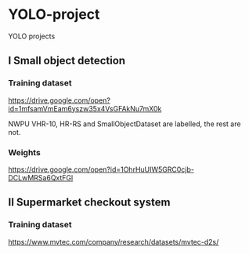 # YOLO-project
YOLO projects


## I Small object detection 

### Training dataset

https://drive.google.com/open?id=1mfsamVmEam6yszw35x4VsGFAkNu7mX0k

NWPU VHR-10, HR-RS and SmallObjectDataset are labelled, the rest are not.

### Weights
https://drive.google.com/open?id=1OhrHuUIW5GRC0cjb-DCLwMRSa6QxtFGl

## II Supermarket checkout system

### Training dataset

https://www.mvtec.com/company/research/datasets/mvtec-d2s/
